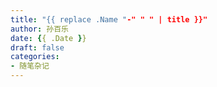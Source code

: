 ```yaml
---
title: "{{ replace .Name "-" " " | title }}"
author: 孙百乐
date: {{ .Date }}
draft: false
categories: 
- 随笔杂记
---
```


